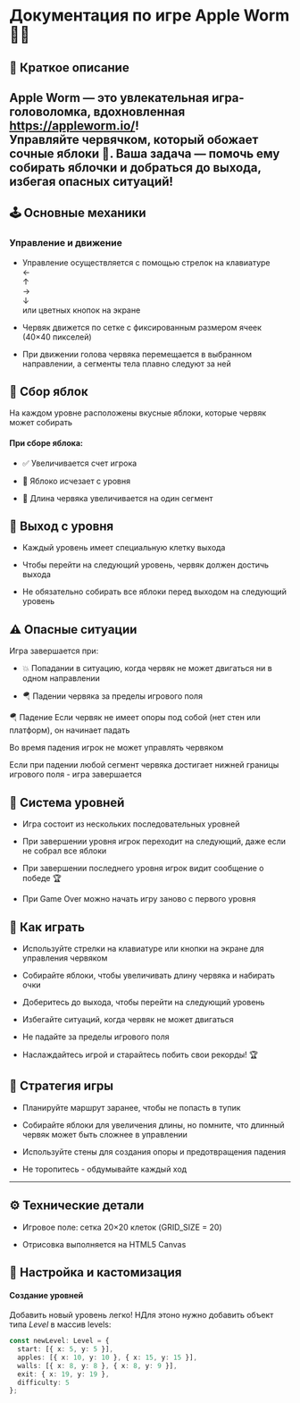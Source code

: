 # Документация по игре Apple Worm 🍎🐛
## 🎯 Краткое описание
Apple Worm — это увлекательная игра-головоломка, вдохновленная https://appleworm.io/!   
Управляйте червячком, который обожает сочные яблоки 🍏. Ваша задача — помочь ему собирать яблочки и добраться до выхода, избегая опасных ситуаций!
----
## 🕹️ Основные механики
### Управление и движение
* Управление осуществляется с помощью стрелок на клавиатуре   
←   
↑  
→  
↓  
или цветных кнопок на экране

* Червяк движется по сетке с фиксированным размером ячеек (40×40 пикселей)

* При движении голова червяка перемещается в выбранном направлении, а сегменты тела плавно следуют за ней

## 🍎 Сбор яблок
На каждом уровне расположены вкусные яблоки, которые червяк может собирать

#### При сборе яблока:

* ✅ Увеличивается счет игрока

* 🎉 Яблоко исчезает с уровня

* 🐍 Длина червяка увеличивается на один сегмент

## 🚪 Выход с уровня
* Каждый уровень имеет специальную клетку выхода

* Чтобы перейти на следующий уровень, червяк должен достичь выхода

* Не обязательно собирать все яблоки перед выходом на следующий уровень

## ⚠️ Опасные ситуации
Игра завершается при:

* 💥 Попадании в ситуацию, когда червяк не может двигаться ни в одном направлении

* 🪂 Падении червяка за пределы игрового поля

🪂 Падение
Если червяк не имеет опоры под собой (нет стен или платформ), он начинает падать

Во время падения игрок не может управлять червяком

Если при падении любой сегмент червяка достигает нижней границы игрового поля - игра завершается



## 📶 Система уровней

* Игра состоит из нескольких последовательных уровней

* При завершении уровня игрок переходит на следующий, даже если не собрал все яблоки

* При завершении последнего уровня игрок видит сообщение о победе 🏆

* При Game Over можно начать игру заново с первого уровня


## 🚀 Как играть
* Используйте стрелки на клавиатуре или кнопки на экране для управления червяком

* Собирайте яблоки, чтобы увеличивать длину червяка и набирать очки

* Доберитесь до выхода, чтобы перейти на следующий уровень

* Избегайте ситуаций, когда червяк не может двигаться

* Не падайте за пределы игрового поля

* Наслаждайтесь игрой и старайтесь побить свои рекорды! 🏆

## 🧠 Стратегия игры
* Планируйте маршрут заранее, чтобы не попасть в тупик

* Собирайте яблоки для увеличения длины, но помните, что длинный червяк может быть сложнее в управлении

* Используйте стены для создания опоры и предотвращения падения

* Не торопитесь - обдумывайте каждый ход

---

## ⚙️ Технические детали
* Игровое поле: сетка 20×20 клеток (GRID_SIZE = 20)

* Отрисовка выполняется на HTML5 Canvas

## 🔧 Настройка и кастомизация
#### Создание уровней
Добавить новый уровень легко! НДля этоно нужно добавить объект типа *Level* в массив levels:
```typescript
const newLevel: Level = {
  start: [{ x: 5, y: 5 }],
  apples: [{ x: 10, y: 10 }, { x: 15, y: 15 }],
  walls: [{ x: 8, y: 8 }, { x: 8, y: 9 }],
  exit: { x: 19, y: 19 },
  difficulty: 5
};
```
